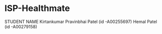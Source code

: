 # ISP-Healthmate

 STUDENT NAME
 Kirtankumar Pravinbhai Patel (id -A00255697)
 Hemal Patel (id -A00279158)
